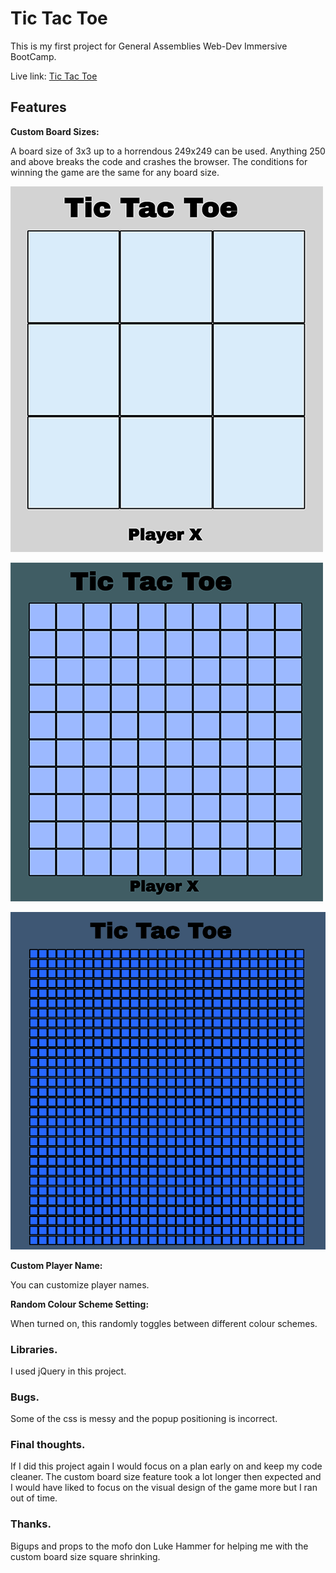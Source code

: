 
# Tic Tac Toe

This is my first project for General Assemblies Web-Dev Immersive BootCamp.

Live link: [Tic Tac Toe ](https://juliantreweeke.github.io/tictactoe/)

## Features

__Custom Board Sizes:__

A board size of 3x3 up to a horrendous 249x249 can be used.
Anything 250 and above breaks the code and crashes the browser.
The conditions for winning the game are the same for any board size.


![](img/default.png?raw=true)

![](img/gettingsilly.png?raw=true)

![](img/gettingrediculous.png?raw=true)












__Custom Player Name:__

You can customize player names.

__Random Colour Scheme Setting:__

When turned on, this randomly toggles between different colour schemes.

### Libraries.

I used jQuery in this project.

### Bugs.
Some of the css is messy and the popup positioning is incorrect.

### Final thoughts.

If I did this project again I would focus on a plan early on and keep my code cleaner.
The custom board size feature took a lot longer then expected and I would have liked to focus on the visual design of the game more but I ran out of time.

### Thanks.
Bigups and props to the mofo don Luke Hammer for helping me with the custom board size square shrinking.

